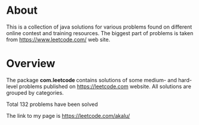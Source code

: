 
About 
============

This is a collection of java solutions for various problems found on different online contest and training resources. The biggest part of problems is taken from https://www.leetcode.com/ web site.



Overview
===========

The package <b> com.leetcode </b> contains solutions of some medium- and hard-level problems published on https://leetcode.com website. All solutions are grouped by categories.

Total 132 problems have been solved

The link to my page is https://leetcode.com/akalu/

